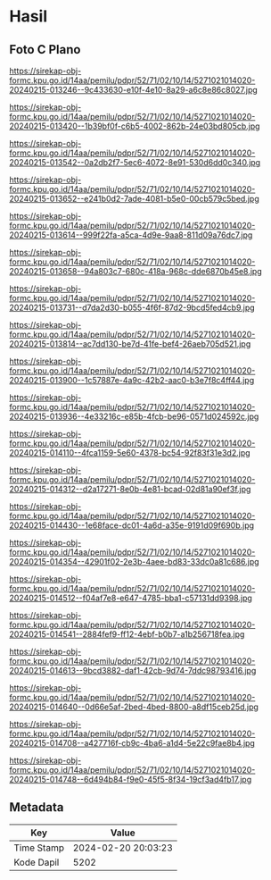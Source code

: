 # Hasil

## Foto C Plano

https://sirekap-obj-formc.kpu.go.id/14aa/pemilu/pdpr/52/71/02/10/14/5271021014020-20240215-013246--9c433630-e10f-4e10-8a29-a6c8e86c8027.jpg

https://sirekap-obj-formc.kpu.go.id/14aa/pemilu/pdpr/52/71/02/10/14/5271021014020-20240215-013420--1b39bf0f-c6b5-4002-862b-24e03bd805cb.jpg

https://sirekap-obj-formc.kpu.go.id/14aa/pemilu/pdpr/52/71/02/10/14/5271021014020-20240215-013542--0a2db2f7-5ec6-4072-8e91-530d6dd0c340.jpg

https://sirekap-obj-formc.kpu.go.id/14aa/pemilu/pdpr/52/71/02/10/14/5271021014020-20240215-013652--e241b0d2-7ade-4081-b5e0-00cb579c5bed.jpg

https://sirekap-obj-formc.kpu.go.id/14aa/pemilu/pdpr/52/71/02/10/14/5271021014020-20240215-013614--999f22fa-a5ca-4d9e-9aa8-811d09a76dc7.jpg

https://sirekap-obj-formc.kpu.go.id/14aa/pemilu/pdpr/52/71/02/10/14/5271021014020-20240215-013658--94a803c7-680c-418a-968c-dde6870b45e8.jpg

https://sirekap-obj-formc.kpu.go.id/14aa/pemilu/pdpr/52/71/02/10/14/5271021014020-20240215-013731--d7da2d30-b055-4f6f-87d2-9bcd5fed4cb9.jpg

https://sirekap-obj-formc.kpu.go.id/14aa/pemilu/pdpr/52/71/02/10/14/5271021014020-20240215-013814--ac7dd130-be7d-41fe-bef4-26aeb705d521.jpg

https://sirekap-obj-formc.kpu.go.id/14aa/pemilu/pdpr/52/71/02/10/14/5271021014020-20240215-013900--1c57887e-4a9c-42b2-aac0-b3e7f8c4ff44.jpg

https://sirekap-obj-formc.kpu.go.id/14aa/pemilu/pdpr/52/71/02/10/14/5271021014020-20240215-013936--4e33216c-e85b-4fcb-be96-0571d024592c.jpg

https://sirekap-obj-formc.kpu.go.id/14aa/pemilu/pdpr/52/71/02/10/14/5271021014020-20240215-014110--4fca1159-5e60-4378-bc54-92f83f31e3d2.jpg

https://sirekap-obj-formc.kpu.go.id/14aa/pemilu/pdpr/52/71/02/10/14/5271021014020-20240215-014312--d2a17271-8e0b-4e81-bcad-02d81a90ef3f.jpg

https://sirekap-obj-formc.kpu.go.id/14aa/pemilu/pdpr/52/71/02/10/14/5271021014020-20240215-014430--1e68face-dc01-4a6d-a35e-9191d09f690b.jpg

https://sirekap-obj-formc.kpu.go.id/14aa/pemilu/pdpr/52/71/02/10/14/5271021014020-20240215-014354--42901f02-2e3b-4aee-bd83-33dc0a81c686.jpg

https://sirekap-obj-formc.kpu.go.id/14aa/pemilu/pdpr/52/71/02/10/14/5271021014020-20240215-014512--f04af7e8-e647-4785-bba1-c57131dd9398.jpg

https://sirekap-obj-formc.kpu.go.id/14aa/pemilu/pdpr/52/71/02/10/14/5271021014020-20240215-014541--2884fef9-ff12-4ebf-b0b7-a1b256718fea.jpg

https://sirekap-obj-formc.kpu.go.id/14aa/pemilu/pdpr/52/71/02/10/14/5271021014020-20240215-014613--9bcd3882-daf1-42cb-9d74-7ddc98793416.jpg

https://sirekap-obj-formc.kpu.go.id/14aa/pemilu/pdpr/52/71/02/10/14/5271021014020-20240215-014640--0d66e5af-2bed-4bed-8800-a8df15ceb25d.jpg

https://sirekap-obj-formc.kpu.go.id/14aa/pemilu/pdpr/52/71/02/10/14/5271021014020-20240215-014708--a427716f-cb9c-4ba6-a1d4-5e22c9fae8b4.jpg

https://sirekap-obj-formc.kpu.go.id/14aa/pemilu/pdpr/52/71/02/10/14/5271021014020-20240215-014748--6d494b84-f9e0-45f5-8f34-19cf3ad4fb17.jpg


## Metadata

| Key        | Value               |
| ---------- | ------------------- |
| Time Stamp | 2024-02-20 20:03:23 |
| Kode Dapil | 5202                |



